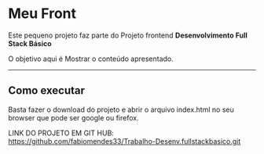 # Meu Front

Este pequeno projeto faz parte do Projeto frontend **Desenvolvimento Full Stack Básico** 

O objetivo aqui é Mostrar o conteúdo apresentado.

---
## Como executar

Basta fazer o download do projeto e abrir o arquivo index.html no seu browser que pode ser google ou firefox.

LINK DO PROJETO EM GIT HUB:
https://github.com/fabiomendes33/Trabalho-Desenv.fullstackbasico.git

